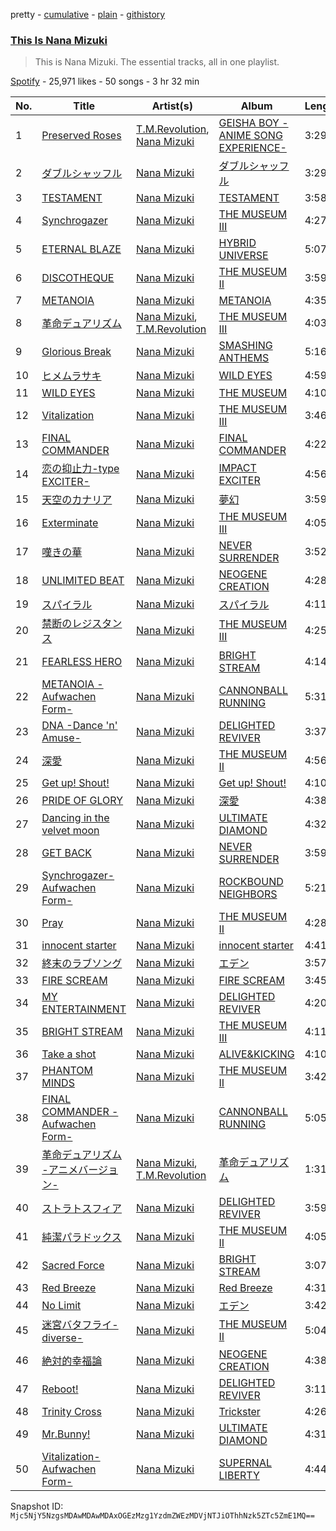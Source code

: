 pretty - [cumulative](/playlists/cumulative/37i9dQZF1DZ06evO0urPQk.md) - [plain](/playlists/plain/37i9dQZF1DZ06evO0urPQk) - [githistory](https://github.githistory.xyz/mackorone/spotify-playlist-archive/blob/main/playlists/plain/37i9dQZF1DZ06evO0urPQk)

### [This Is Nana Mizuki](https://open.spotify.com/playlist/37i9dQZF1DZ06evO0urPQk)

> This is Nana Mizuki\. The essential tracks, all in one playlist.

[Spotify](https://open.spotify.com/user/spotify) - 25,971 likes - 50 songs - 3 hr 32 min

| No. | Title | Artist(s) | Album | Length |
|---|---|---|---|---|
| 1 | [Preserved Roses](https://open.spotify.com/track/6Vq4Z7jiKzCrmxYzCe7QOM) | [T.M.Revolution](https://open.spotify.com/artist/3jdzcmtw5XOmOkSb2mRDtr), [Nana Mizuki](https://open.spotify.com/artist/0W2x7650Lt2CEIIcLHXmsE) | [GEISHA BOY \-ANIME SONG EXPERIENCE\-](https://open.spotify.com/album/69ly56BCOHEVC3Q3UAlJzf) | 3:29 |
| 2 | [ダブルシャッフル](https://open.spotify.com/track/2fP2NoqPvzIVyAgSa1gIqJ) | [Nana Mizuki](https://open.spotify.com/artist/0W2x7650Lt2CEIIcLHXmsE) | [ダブルシャッフル](https://open.spotify.com/album/7gdHEhTNPcGxSHrFJXjt7v) | 3:29 |
| 3 | [TESTAMENT](https://open.spotify.com/track/2QSZ2xvqALjTBqZfKxsMeI) | [Nana Mizuki](https://open.spotify.com/artist/0W2x7650Lt2CEIIcLHXmsE) | [TESTAMENT](https://open.spotify.com/album/1eHKjExL0WvsYvrO9yHa4K) | 3:58 |
| 4 | [Synchrogazer](https://open.spotify.com/track/69QNXJNXFddfmzcz0mDB6m) | [Nana Mizuki](https://open.spotify.com/artist/0W2x7650Lt2CEIIcLHXmsE) | [THE MUSEUM Ⅲ](https://open.spotify.com/album/4h4j5FEupRxpbGss2AabF2) | 4:27 |
| 5 | [ETERNAL BLAZE](https://open.spotify.com/track/6FghEVkOL58IWEkRFqfKks) | [Nana Mizuki](https://open.spotify.com/artist/0W2x7650Lt2CEIIcLHXmsE) | [HYBRID UNIVERSE](https://open.spotify.com/album/7kG9Xw25lb8zAgCOOqdHsk) | 5:07 |
| 6 | [DISCOTHEQUE](https://open.spotify.com/track/4i9D1GN4xtGXiYRgx7mfl9) | [Nana Mizuki](https://open.spotify.com/artist/0W2x7650Lt2CEIIcLHXmsE) | [THE MUSEUM II](https://open.spotify.com/album/5fgkBCPsotW9RSTYSKnaUN) | 3:59 |
| 7 | [METANOIA](https://open.spotify.com/track/1pu0l2CLyOBzI9SRdqOqTV) | [Nana Mizuki](https://open.spotify.com/artist/0W2x7650Lt2CEIIcLHXmsE) | [METANOIA](https://open.spotify.com/album/2dTATpcLTVwwestFBVO8v7) | 4:35 |
| 8 | [革命デュアリズム](https://open.spotify.com/track/4DLJ9irMfkzSdr7EfjhxHx) | [Nana Mizuki](https://open.spotify.com/artist/0W2x7650Lt2CEIIcLHXmsE), [T.M.Revolution](https://open.spotify.com/artist/3jdzcmtw5XOmOkSb2mRDtr) | [THE MUSEUM Ⅲ](https://open.spotify.com/album/4h4j5FEupRxpbGss2AabF2) | 4:03 |
| 9 | [Glorious Break](https://open.spotify.com/track/5xlXHQM8bPlQU9LCnYiPOY) | [Nana Mizuki](https://open.spotify.com/artist/0W2x7650Lt2CEIIcLHXmsE) | [SMASHING ANTHEMS](https://open.spotify.com/album/0ebMgBTomQnd3WNUpjnLlK) | 5:16 |
| 10 | [ヒメムラサキ](https://open.spotify.com/track/5vWrf8YWJ0lsRqr6hH67yV) | [Nana Mizuki](https://open.spotify.com/artist/0W2x7650Lt2CEIIcLHXmsE) | [WILD EYES](https://open.spotify.com/album/7G8FGpeEVgitvFOuSD9Gkv) | 4:59 |
| 11 | [WILD EYES](https://open.spotify.com/track/0LD8q25QxAjLGL0xqie6XH) | [Nana Mizuki](https://open.spotify.com/artist/0W2x7650Lt2CEIIcLHXmsE) | [THE MUSEUM](https://open.spotify.com/album/0JOdN0FpOm7Z224Svf5OaT) | 4:10 |
| 12 | [Vitalization](https://open.spotify.com/track/44HokGU8V1GTc0vdOIXrmL) | [Nana Mizuki](https://open.spotify.com/artist/0W2x7650Lt2CEIIcLHXmsE) | [THE MUSEUM Ⅲ](https://open.spotify.com/album/4h4j5FEupRxpbGss2AabF2) | 3:46 |
| 13 | [FINAL COMMANDER](https://open.spotify.com/track/4BmDMzDL8rpgMcCTHQCJEr) | [Nana Mizuki](https://open.spotify.com/artist/0W2x7650Lt2CEIIcLHXmsE) | [FINAL COMMANDER](https://open.spotify.com/album/79ZMg93RW0DUIG6flJDOJ1) | 4:22 |
| 14 | [恋の抑止力\-type EXCITER\-](https://open.spotify.com/track/4THfcBq4kEdHsTOEqcbrmW) | [Nana Mizuki](https://open.spotify.com/artist/0W2x7650Lt2CEIIcLHXmsE) | [IMPACT EXCITER](https://open.spotify.com/album/7eRju7cXN0JfW34mqwVeUA) | 4:56 |
| 15 | [天空のカナリア](https://open.spotify.com/track/5NDMUVjHWNo6hjNXLUB7UF) | [Nana Mizuki](https://open.spotify.com/artist/0W2x7650Lt2CEIIcLHXmsE) | [夢幻](https://open.spotify.com/album/1tWqgL6k6A06lcZSc7QoAF) | 3:59 |
| 16 | [Exterminate](https://open.spotify.com/track/22b3p38QWCoHEZI3PQ5RnK) | [Nana Mizuki](https://open.spotify.com/artist/0W2x7650Lt2CEIIcLHXmsE) | [THE MUSEUM Ⅲ](https://open.spotify.com/album/4h4j5FEupRxpbGss2AabF2) | 4:05 |
| 17 | [嘆きの華](https://open.spotify.com/track/0sykGYWNmdFkBXJurdnWKo) | [Nana Mizuki](https://open.spotify.com/artist/0W2x7650Lt2CEIIcLHXmsE) | [NEVER SURRENDER](https://open.spotify.com/album/211qg1BzWTHv6E211iWdzj) | 3:52 |
| 18 | [UNLIMITED BEAT](https://open.spotify.com/track/4QxfaPNmAjZxY2yP6rKyvF) | [Nana Mizuki](https://open.spotify.com/artist/0W2x7650Lt2CEIIcLHXmsE) | [NEOGENE CREATION](https://open.spotify.com/album/4YcSRnOhzrtrX5LDNIK8jR) | 4:28 |
| 19 | [スパイラル](https://open.spotify.com/track/2inMCpVHIQMTVwYLHz15A0) | [Nana Mizuki](https://open.spotify.com/artist/0W2x7650Lt2CEIIcLHXmsE) | [スパイラル](https://open.spotify.com/album/43OuIdE4NxDhbo7mDTesEY) | 4:11 |
| 20 | [禁断のレジスタンス](https://open.spotify.com/track/1Ri399EucsujfZgNZ6jyfe) | [Nana Mizuki](https://open.spotify.com/artist/0W2x7650Lt2CEIIcLHXmsE) | [THE MUSEUM Ⅲ](https://open.spotify.com/album/4h4j5FEupRxpbGss2AabF2) | 4:25 |
| 21 | [FEARLESS HERO](https://open.spotify.com/track/6aSOAkhrHgGv4hzDhnIm50) | [Nana Mizuki](https://open.spotify.com/artist/0W2x7650Lt2CEIIcLHXmsE) | [BRIGHT STREAM](https://open.spotify.com/album/0XDdDSPWk1o4qcUDkAETMb) | 4:14 |
| 22 | [METANOIA \-Aufwachen Form\-](https://open.spotify.com/track/6mgJiB30wD66AGCWoAZU7Q) | [Nana Mizuki](https://open.spotify.com/artist/0W2x7650Lt2CEIIcLHXmsE) | [CANNONBALL RUNNING](https://open.spotify.com/album/02moJLic5EMfR2on6CHuJ8) | 5:31 |
| 23 | [DNA \-Dance 'n' Amuse\-](https://open.spotify.com/track/5N63S5oVtO9yECKuekiTGr) | [Nana Mizuki](https://open.spotify.com/artist/0W2x7650Lt2CEIIcLHXmsE) | [DELIGHTED REVIVER](https://open.spotify.com/album/3lRVQZ0Gbzk6OqXFIhOkNO) | 3:37 |
| 24 | [深愛](https://open.spotify.com/track/0gsI8ofrtQ7EWU2LTHlhmd) | [Nana Mizuki](https://open.spotify.com/artist/0W2x7650Lt2CEIIcLHXmsE) | [THE MUSEUM II](https://open.spotify.com/album/5fgkBCPsotW9RSTYSKnaUN) | 4:56 |
| 25 | [Get up! Shout!](https://open.spotify.com/track/2FTt8Qkc04fcRZzwDEsNrh) | [Nana Mizuki](https://open.spotify.com/artist/0W2x7650Lt2CEIIcLHXmsE) | [Get up! Shout!](https://open.spotify.com/album/0iVDWHViURVVmw3cw5gVMF) | 4:10 |
| 26 | [PRIDE OF GLORY](https://open.spotify.com/track/3y7PqC0sjFJSJQbqGD9Vd2) | [Nana Mizuki](https://open.spotify.com/artist/0W2x7650Lt2CEIIcLHXmsE) | [深愛](https://open.spotify.com/album/2vsgFj7x7y6VRxVq3W7TlU) | 4:38 |
| 27 | [Dancing in the velvet moon](https://open.spotify.com/track/28dDBhBG9O6MheKdPvbFp8) | [Nana Mizuki](https://open.spotify.com/artist/0W2x7650Lt2CEIIcLHXmsE) | [ULTIMATE DIAMOND](https://open.spotify.com/album/6YjWSq0UNQ7oqLAL7Af6dL) | 4:32 |
| 28 | [GET BACK](https://open.spotify.com/track/5g7FmSxZZX7psWFi1HtgB4) | [Nana Mizuki](https://open.spotify.com/artist/0W2x7650Lt2CEIIcLHXmsE) | [NEVER SURRENDER](https://open.spotify.com/album/211qg1BzWTHv6E211iWdzj) | 3:59 |
| 29 | [Synchrogazer\-Aufwachen Form\-](https://open.spotify.com/track/1lmfLQ7e8m2lp3kgeGepxM) | [Nana Mizuki](https://open.spotify.com/artist/0W2x7650Lt2CEIIcLHXmsE) | [ROCKBOUND NEIGHBORS](https://open.spotify.com/album/3tXxl7ZKlCSfAMWr2AhMeP) | 5:21 |
| 30 | [Pray](https://open.spotify.com/track/41ZrtLrBLLlwpucuNJ9WuF) | [Nana Mizuki](https://open.spotify.com/artist/0W2x7650Lt2CEIIcLHXmsE) | [THE MUSEUM II](https://open.spotify.com/album/5fgkBCPsotW9RSTYSKnaUN) | 4:28 |
| 31 | [innocent starter](https://open.spotify.com/track/6HAAG01wmaFg7mjDBwRpZH) | [Nana Mizuki](https://open.spotify.com/artist/0W2x7650Lt2CEIIcLHXmsE) | [innocent starter](https://open.spotify.com/album/3Mm5J6uZ8yN30jCdODv856) | 4:41 |
| 32 | [終末のラブソング](https://open.spotify.com/track/6qFbz5JKXWvf48QuyfXRPt) | [Nana Mizuki](https://open.spotify.com/artist/0W2x7650Lt2CEIIcLHXmsE) | [エデン](https://open.spotify.com/album/6wJxfvqu3PHr5bAYKpSvoI) | 3:57 |
| 33 | [FIRE SCREAM](https://open.spotify.com/track/1q4RbhcSDoeyrR2uly6yQt) | [Nana Mizuki](https://open.spotify.com/artist/0W2x7650Lt2CEIIcLHXmsE) | [FIRE SCREAM](https://open.spotify.com/album/7t9tYlGR5fuMfUZPMvesRH) | 3:45 |
| 34 | [MY ENTERTAINMENT](https://open.spotify.com/track/4McoK7F5MGfam7ENQVaJle) | [Nana Mizuki](https://open.spotify.com/artist/0W2x7650Lt2CEIIcLHXmsE) | [DELIGHTED REVIVER](https://open.spotify.com/album/3lRVQZ0Gbzk6OqXFIhOkNO) | 4:20 |
| 35 | [BRIGHT STREAM](https://open.spotify.com/track/5QfnHouzl7E6UaUhtDf99T) | [Nana Mizuki](https://open.spotify.com/artist/0W2x7650Lt2CEIIcLHXmsE) | [THE MUSEUM Ⅲ](https://open.spotify.com/album/4h4j5FEupRxpbGss2AabF2) | 4:11 |
| 36 | [Take a shot](https://open.spotify.com/track/79wJSBmb8e3wRR8j9znvk0) | [Nana Mizuki](https://open.spotify.com/artist/0W2x7650Lt2CEIIcLHXmsE) | [ALIVE&KICKING](https://open.spotify.com/album/1huJVCFa253gaYPx6P2f3i) | 4:10 |
| 37 | [PHANTOM MINDS](https://open.spotify.com/track/79gsfSEJXThxkYEKkEzfMS) | [Nana Mizuki](https://open.spotify.com/artist/0W2x7650Lt2CEIIcLHXmsE) | [THE MUSEUM II](https://open.spotify.com/album/5fgkBCPsotW9RSTYSKnaUN) | 3:42 |
| 38 | [FINAL COMMANDER \-Aufwachen Form\-](https://open.spotify.com/track/2eWyeChIRLpqtVTxsCQtnJ) | [Nana Mizuki](https://open.spotify.com/artist/0W2x7650Lt2CEIIcLHXmsE) | [CANNONBALL RUNNING](https://open.spotify.com/album/02moJLic5EMfR2on6CHuJ8) | 5:05 |
| 39 | [革命デュアリズム \-アニメバージョン\-](https://open.spotify.com/track/2ViUOdaqvpNEKFiXiYj6Qg) | [Nana Mizuki](https://open.spotify.com/artist/0W2x7650Lt2CEIIcLHXmsE), [T.M.Revolution](https://open.spotify.com/artist/3jdzcmtw5XOmOkSb2mRDtr) | [革命デュアリズム](https://open.spotify.com/album/2PC0pafvHcNe9j66iGfwQv) | 1:31 |
| 40 | [ストラトスフィア](https://open.spotify.com/track/5Xb7Xp3EyRr0RuRau3fFO3) | [Nana Mizuki](https://open.spotify.com/artist/0W2x7650Lt2CEIIcLHXmsE) | [DELIGHTED REVIVER](https://open.spotify.com/album/3lRVQZ0Gbzk6OqXFIhOkNO) | 3:59 |
| 41 | [純潔パラドックス](https://open.spotify.com/track/5p3ZTYHlKPHD265ZUnks8S) | [Nana Mizuki](https://open.spotify.com/artist/0W2x7650Lt2CEIIcLHXmsE) | [THE MUSEUM II](https://open.spotify.com/album/5fgkBCPsotW9RSTYSKnaUN) | 4:05 |
| 42 | [Sacred Force](https://open.spotify.com/track/2PoIB3gqN5EREhzyp2AYQm) | [Nana Mizuki](https://open.spotify.com/artist/0W2x7650Lt2CEIIcLHXmsE) | [BRIGHT STREAM](https://open.spotify.com/album/0XDdDSPWk1o4qcUDkAETMb) | 3:07 |
| 43 | [Red Breeze](https://open.spotify.com/track/45x5FCsI4VvKoGyQXDnhPk) | [Nana Mizuki](https://open.spotify.com/artist/0W2x7650Lt2CEIIcLHXmsE) | [Red Breeze](https://open.spotify.com/album/3aWStzvTschv3HBBPdMzv4) | 4:31 |
| 44 | [No Limit](https://open.spotify.com/track/7scWTACvzsB1Q92nERgey4) | [Nana Mizuki](https://open.spotify.com/artist/0W2x7650Lt2CEIIcLHXmsE) | [エデン](https://open.spotify.com/album/6wJxfvqu3PHr5bAYKpSvoI) | 3:42 |
| 45 | [迷宮バタフライ\-diverse\-](https://open.spotify.com/track/1LYKl6K1sZ1u2f4uNZcxKz) | [Nana Mizuki](https://open.spotify.com/artist/0W2x7650Lt2CEIIcLHXmsE) | [THE MUSEUM II](https://open.spotify.com/album/5fgkBCPsotW9RSTYSKnaUN) | 5:04 |
| 46 | [絶対的幸福論](https://open.spotify.com/track/7xUn19Rgau7DnWwi1fSrie) | [Nana Mizuki](https://open.spotify.com/artist/0W2x7650Lt2CEIIcLHXmsE) | [NEOGENE CREATION](https://open.spotify.com/album/4YcSRnOhzrtrX5LDNIK8jR) | 4:38 |
| 47 | [Reboot!](https://open.spotify.com/track/3RpRwAz6fZV5f9m6TMFulk) | [Nana Mizuki](https://open.spotify.com/artist/0W2x7650Lt2CEIIcLHXmsE) | [DELIGHTED REVIVER](https://open.spotify.com/album/3lRVQZ0Gbzk6OqXFIhOkNO) | 3:11 |
| 48 | [Trinity Cross](https://open.spotify.com/track/1fDNrXuIKfZ2PhIKcbbwa3) | [Nana Mizuki](https://open.spotify.com/artist/0W2x7650Lt2CEIIcLHXmsE) | [Trickster](https://open.spotify.com/album/7euTCgG5nFnrb0JKsNnvvq) | 4:26 |
| 49 | [Mr.Bunny!](https://open.spotify.com/track/6XdzaWP71SfBog92gpowaF) | [Nana Mizuki](https://open.spotify.com/artist/0W2x7650Lt2CEIIcLHXmsE) | [ULTIMATE DIAMOND](https://open.spotify.com/album/6YjWSq0UNQ7oqLAL7Af6dL) | 4:31 |
| 50 | [Vitalization\-Aufwachen Form\-](https://open.spotify.com/track/1kAaJgbvrsltMvjFPQiC1I) | [Nana Mizuki](https://open.spotify.com/artist/0W2x7650Lt2CEIIcLHXmsE) | [SUPERNAL LIBERTY](https://open.spotify.com/album/3JZgRA7BTYogkdQu8OboVt) | 4:44 |

Snapshot ID: `Mjc5NjY5NzgsMDAwMDAwMDAxOGEzMzg1YzdmZWEzMDVjNTJiOThhNzk5ZTc5ZmE1MQ==`
